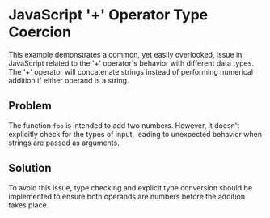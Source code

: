 # JavaScript '+' Operator Type Coercion
This example demonstrates a common, yet easily overlooked, issue in JavaScript related to the '+' operator's behavior with different data types.  The '+' operator will concatenate strings instead of performing numerical addition if either operand is a string.

## Problem
The function `foo` is intended to add two numbers. However, it doesn't explicitly check for the types of input, leading to unexpected behavior when strings are passed as arguments.

## Solution
To avoid this issue, type checking and explicit type conversion should be implemented to ensure both operands are numbers before the addition takes place.
